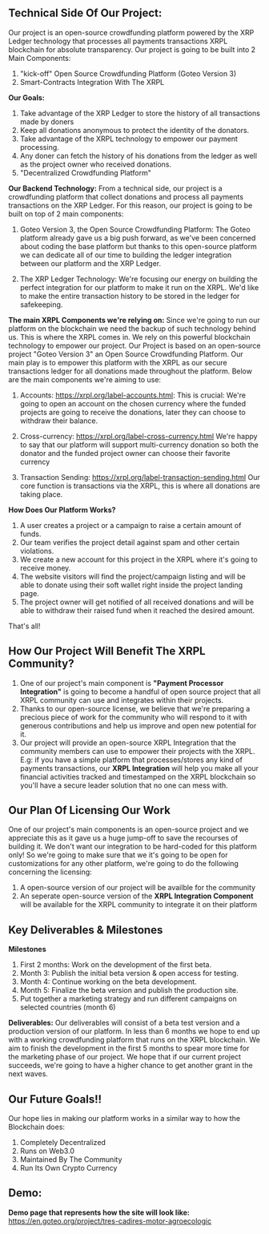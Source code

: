 **Technical Side Of Our Project:**
---
Our project is an open-source crowdfunding platform powered by the XRP Ledger technology that processes all payments transactions XRPL blockchain for absolute transparency. Our project is going to be built into 2 Main Components:
1.  "kick-off" Open Source Crowdfunding Platform (Goteo Version 3)
2.  Smart-Contracts Integration With The XRPL

   **Our Goals:**
   1. Take advantage of the XRP Ledger to store the history of all transactions made by doners
   2. Keep all donations anonymous to protect the identity of the donators.
   3. Take advantage of the XRPL technology to empower our payment processing.
   4. Any doner can fetch the history of his donations from the ledger as well as the project owner who received donations.
   5. "Decentralized Crowdfunding Platform"

   **Our Backend Technology:**
   From a technical side, our project is a crowdfunding platform that collect donations and process all payments transactions on the XRP Ledger. For this reason, our project is going to be built on top of 2 main components:

   1. Goteo Version 3, the Open Source Crowdfunding Platform:
   The Goteo platform already gave us a big push forward, as we've been concerned about coding the base platform but thanks to this open-source platform we can dedicate all of our time to building the ledger integration between our platform and the XRP Ledger.

   2. The XRP Ledger Technology:
   We're focusing our energy on building the perfect integration for our platform to make it run on the XRPL. We'd like to make the entire transaction history to be stored in the ledger for safekeeping. 

   **The main XRPL Components we're relying on:**
   Since we're going to run our platform on the blockchain we need the backup of such technology behind us. This is where the XRPL comes in. We rely on this powerful blockchain technology to empower our project. Our Project is based on an open-source project "Goteo Version 3" an Open Source Crowdfunding Platform. Our main play is to empower this platform with the XRPL as our secure transactions ledger for all donations made throughout the platform.
   Below are the main components we're aiming to use:  
   1. Accounts: https://xrpl.org/label-accounts.html:
   This is crucial: We're going to open an account on the chosen currency where the funded projects are going to receive the donations, later they can choose to withdraw their balance.

 2. Cross-currency: https://xrpl.org/label-cross-currency.html
 We're happy to say that our platform will support multi-currency donation so both the donator and the funded project owner can choose their favorite currency

 3. Transaction Sending: https://xrpl.org/label-transaction-sending.html
 Our core function is transactions via the XRPL, this is where all donations are taking place.
 
  **How Does Our Platform Works?**
 1. A user creates a project or a campaign to raise a certain amount of funds.
 2. Our team verifies the project detail against spam and other certain violations.
 3. We create a new account for this project in the XRPL where it's going to receive money.
 4. The website visitors will find the project/campaign listing and will be able to donate using their soft wallet right inside the project landing page.
 5. The project owner will get notified of all received donations and will be able to withdraw their raised fund when it reached the desired amount.

That's all!



**How Our Project Will Benefit The XRPL Community?**
---
1. One of our project's main component is **"Payment Processor Integration"** is going to become a handful of open source project that all XRPL community can use and integrates within their projects. 
2. Thanks to our open-source license, we believe that we're preparing a precious piece of work for the community who will respond to it with generous contributions and help us improve and open new potential for it.
3. Our project will provide an open-source XRPL Integration that the community members can use to empower their projects with the XRPL. E.g: if you have a simple platform that processes/stores any kind of payments transactions, our **XRPL Integration** will help you make all your financial activities tracked and timestamped on the XRPL blockchain so you'll have a secure leader solution that no one can mess with.

**Our Plan Of Licensing Our Work**
---
One of our project's main components is an open-source project and we appreciate this as it gave us a huge jump-off to save the recourses of building it. We don't want our integration to be hard-coded for this platform only! So we're going to make sure that we it's going to be open for customizations for any other platform, we're going to do the following concerning the licensing:
1. A open-source version of our project will be availble for the community
2. An seperate open-source version of the **XRPL Integration Component** will be available for the XRPL community to integrate it on their platform

**Key Deliverables & Milestones**
---

**Milestones**
 1. First 2 months: Work on the development of the first beta.
 2. Month 3: Publish the initial beta version & open access for testing.
 3. Month 4: Continue working on the beta development.
 4. Month 5: Finalize the beta version and publish the production site.
 5. Put together a marketing strategy and run different campaigns on selected countries (month 6)

**Deliverables:**
Our deliverables will consist of a beta test version and a production version of our platform. In less than 6 months we hope to end up with a working crowdfunding platform that runs on the XRPL blockchain. We aim to finish the development in the first 5 months to spear more time for the marketing phase of our project. We hope that if our current project succeeds, we're going to have a higher chance to get another grant in the next waves.


**Our Future Goals!!**
---
Our hope lies in making our platform works in a similar way to how the Blockchain does:
1. Completely Decentralized
2. Runs on Web3.0
3. Maintained By The Community
4. Run Its Own Crypto Currency



Demo:
----
**Demo page that represents how the site will look like:**
https://en.goteo.org/project/tres-cadires-motor-agroecologic
